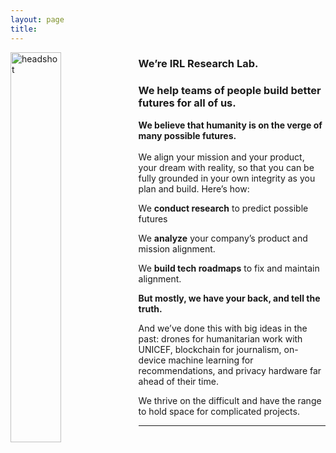 ```yaml
---
layout: page
title: 
---
```

<img src="/assets/headshot2.jpg" alt="headshot" align="left" style="width:40%" >

### We’re IRL Research Lab. 
### We help teams of people build better futures for all of us.

<!-- We're IRL Research Lab. We work with people. And ideas. And technology. But mainly people. 
 -->
**We believe that humanity is on the verge of many possible futures.**
<br>
<br>
We align your mission and your product, your dream with reality, so that you can be fully grounded in your own integrity as you plan and build. Here’s how:

We **conduct research** to predict possible futures

We **analyze** your company’s product and mission alignment.

We **build tech roadmaps** to fix and maintain alignment.

**But mostly, we have your back, and tell the truth.**

And we’ve done this with big ideas in the past: drones for humanitarian work with UNICEF, blockchain for journalism, on-device machine learning for recommendations, and privacy hardware far ahead of their time. 

We thrive on the difficult and have the range to hold space for complicated projects.


***